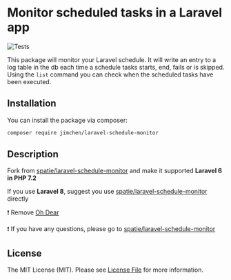# Monitor scheduled tasks in a Laravel app

![Tests](https://github.com/JimChenWYU/laravel-schedule-monitor/workflows/Tests/badge.svg)

This package will monitor your Laravel schedule. It will write an entry to a log table in the db each time a schedule tasks starts, end, fails or is skipped. Using the `list` command you can check when the scheduled tasks have been executed.

## Installation

You can install the package via composer:

```bash
composer require jimchen/laravel-schedule-monitor
```

## Description

Fork from [spatie/laravel-schedule-monitor](https://github.com/spatie/laravel-schedule-monitor) and make it supported **Laravel 6 in PHP 7.2**

If you use **Laravel 8**, suggest you use [spatie/laravel-schedule-monitor](https://github.com/spatie/laravel-schedule-monitor) directly

:heavy_exclamation_mark: Remove [Oh Dear](https://ohdear.app)

:heavy_exclamation_mark: If you have any questions, please go to [spatie/laravel-schedule-monitor](https://github.com/spatie/laravel-schedule-monitor/issues)

## License

The MIT License (MIT). Please see [License File](LICENSE.md) for more information.
